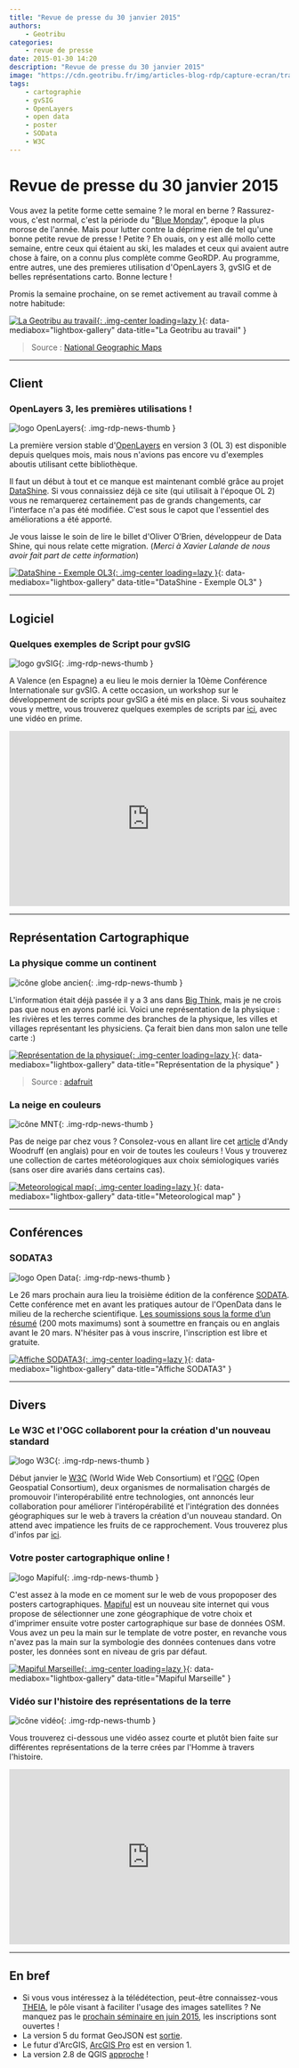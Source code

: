 ```yaml
---
title: "Revue de presse du 30 janvier 2015"
authors:
    - Geotribu
categories:
    - revue de presse
date: 2015-01-30 14:20
description: "Revue de presse du 30 janvier 2015"
image: "https://cdn.geotribu.fr/img/articles-blog-rdp/capture-ecran/travail.png"
tags:
    - cartographie
    - gvSIG
    - OpenLayers
    - open data
    - poster
    - SOData
    - W3C
---
```


# Revue de presse du 30 janvier 2015

Vous avez la petite forme cette semaine ? le moral en berne ? Rassurez-vous, c'est normal, c'est la période du "[Blue Monday](https://fr.wikipedia.org/wiki/Lundi_blues)", époque la plus morose de l'année. Mais pour lutter contre la déprime rien de tel qu'une bonne petite revue de presse ! Petite ? Eh ouais, on y est allé mollo cette semaine, entre ceux qui étaient au ski, les malades et ceux qui avaient autre chose à faire, on a connu plus complète comme GeoRDP. Au programme, entre autres, une des premieres utilisation d'OpenLayers 3, gvSIG et de belles représentations carto. Bonne lecture !

Promis la semaine prochaine, on se remet activement au travail comme à notre habitude:

[![La Geotribu au travail](https://cdn.geotribu.fr/img/articles-blog-rdp/capture-ecran/travail.png "La Geotribu au travail"){: .img-center loading=lazy }](https://cdn.geotribu.fr/img/articles-blog-rdp/capture-ecran/travail.png){: data-mediabox="lightbox-gallery" data-title="La Geotribu au travail" }

> Source : [National Geographic Maps](https://twitter.com/NatGeoMaps/status/558702732719050752)

----

## Client

### OpenLayers 3, les premières utilisations !

![logo OpenLayers](https://cdn.geotribu.fr/img/logos-icones/logiciels_librairies/openlayers.png "logo OpenLayers"){: .img-rdp-news-thumb }

La première version stable d'[OpenLayers](https://openlayers.org/) en version 3 (OL 3) est disponible depuis quelques mois, mais nous n'avions pas encore vu d'exemples aboutis utilisant cette bibliothèque.

Il faut un début à tout et ce manque est maintenant comblé grâce au projet [DataShine](http://datashine.org.uk/#table=QS302EW&col=QS302EW0002&ramp=RdYlGn&layers=BTTT&zoom=12&lon=-0.1500&lat=51.5200). Si vous connaissiez déjà ce site (qui utilisait à l'époque OL 2) vous ne remarquerez certainement pas de grands changements, car l'interface n'a pas été modifiée. C'est sous le capot que l'essentiel des améliorations a été apporté.

Je vous laisse le soin de lire le billet d'Oliver O’Brien, développeur de Data Shine, qui nous relate cette migration. (*Merci à Xavier Lalande de nous avoir fait part de cette information*)

[![DataShine - Exemple OL3](https://cdn.geotribu.fr/img/articles-blog-rdp/capture-ecran/ds_ol3.png "DataShine - Exemple OL3"){: .img-center loading=lazy }](https://cdn.geotribu.fr/img/articles-blog-rdp/capture-ecran/ds_ol3.png){: data-mediabox="lightbox-gallery" data-title="DataShine - Exemple OL3" }

----

## Logiciel

### Quelques exemples de Script pour gvSIG

![logo gvSIG](https://cdn.geotribu.fr/img/logos-icones/logiciels_librairies/gvsig.png "logo gvSIG"){: .img-rdp-news-thumb }

A Valence (en Espagne) a eu lieu le mois dernier la 10ème Conférence Internationale sur gvSIG. A cette occasion, un workshop sur le développement de scripts pour gvSIG a été mis en place. Si vous souhaitez vous y mettre, vous trouverez quelques exemples de scripts par [ici](http://blog.gvsig.org/2015/01/28/exercises-of-the-scripting-workshop-at-the-10th-international-gvsig-conference/), avec une vidéo en prime.

<iframe src="https://www.youtube.com/embed/7c_6KetDOAM" frameborder="0" height="315" width="100%"></iframe>

----

## Représentation Cartographique

### La physique comme un continent

![icône globe ancien](https://cdn.geotribu.fr/img/internal/icons-rdp-news/ancien.png "icône globe ancien"){: .img-rdp-news-thumb }

L'information était déjà passée il y a 3 ans dans [Big Think](http://bigthink.com/strange-maps/579-a-1939-map-of-physics), mais je ne crois pas que nous en ayons parlé ici. Voici une représentation de la physique : les rivières et les terres comme des branches de la physique, les villes et villages représentant les physiciens. Ça ferait bien dans mon salon une telle carte :)

[![Représentation de la physique](https://cdn.geotribu.fr/img/articles-blog-rdp/divers/map-science1.png "Représentation de la physique"){: .img-center loading=lazy }](https://cdn.geotribu.fr/img/articles-blog-rdp/divers/map-science1.png){: data-mediabox="lightbox-gallery" data-title="Représentation de la physique" }

> Source : [adafruit](https://www.adafruit.com/blog/2015/01/20/1939-map-of-physics-as-a-continent-arttuesday/)

### La neige en couleurs

![icône MNT](https://cdn.geotribu.fr/img/logos-icones/divers/mnt.png "icône MNT"){: .img-rdp-news-thumb }

Pas de neige par chez vous ? Consolez-vous en allant lire cet [article](http://andywoodruff.com/blog/a-blizzard-of-purple/) d'Andy Woodruff (en anglais) pour en voir de toutes les couleurs ! Vous y trouverez une collection de cartes météorologiques aux choix sémiologiques variés (sans oser dire avariés dans certains cas).

[![Meteorological map](https://cdn.geotribu.fr/img/articles-blog-rdp/divers/meteo_map.jpg "Meteorological map"){: .img-center loading=lazy }](https://cdn.geotribu.fr/img/articles-blog-rdp/divers/meteo_map.jpg){: data-mediabox="lightbox-gallery" data-title="Meteorological map" }

----

## Conférences

### SODATA3

![logo Open Data](https://cdn.geotribu.fr/img/logos-icones/divers/opendata.jpg "logo Open Data"){: .img-rdp-news-thumb }

Le 26 mars prochain aura lieu la troisième édition de la conférence [SODATA](http://sodata.org/). Cette conférence met en avant les pratiques autour de l'OpenData dans le milieu de la recherche scientifique. [Les soumissions sous la forme d’un résumé](http://sodata.org/?page_id=157) (200 mots maximums) sont à soumettre en français ou en anglais avant le 20 mars. N'hésiter pas à vous inscrire, l'inscription est libre et gratuite.

[![Affiche SODATA3](https://cdn.geotribu.fr/img/articles-blog-rdp/capture-ecran/sodata3.png "Affiche SODATA3"){: .img-center loading=lazy }](https://cdn.geotribu.fr/img/articles-blog-rdp/capture-ecran/sodata3.png){: data-mediabox="lightbox-gallery" data-title="Affiche SODATA3" }

----

## Divers

### Le W3C et l'OGC collaborent pour la création d'un nouveau standard

![logo W3C](https://cdn.geotribu.fr/img/logos-icones/entreprises_association/w3c.gif "logo W3C"){: .img-rdp-news-thumb }

Début janvier le [W3C](http://www.w3.org/) (World Wide Web Consortium) et l'[OGC](http://www.opengeospatial.org/) (Open Geospatial Consortium), deux organismes de normalisation chargés de promouvoir l'interopérabilité entre technologies, ont annoncés leur collaboration pour améliorer l'intéropérabilité et l'intégration des données géographiques sur le web à travers la création d'un nouveau standard. On attend avec impatience les fruits de ce rapprochement. Vous trouverez plus d'infos par [ici](http://www.developpez.com/actu/80097/Un-projet-pour-unifier-les-donnees-geospatiales-sur-le-Web-voit-le-jour-le-W3C-et-l-OGC-collaborent-pour-la-creation-d-un-nouveau-standard/).

### Votre poster cartographique online !

![logo Mapiful](https://cdn.geotribu.fr/img/logos-icones/divers/mapiful.png "logo Mapiful"){: .img-rdp-news-thumb }

C'est assez à la mode en ce moment sur le web de vous propoposer des posters cartographiques. [Mapiful](https://www.mapiful.com/) est un nouveau site internet qui vous propose de sélectionner une zone géographique de votre choix et d'imprimer ensuite votre poster cartographique sur base de données OSM. Vous avez un peu la main sur le template de votre poster, en revanche vous n'avez pas la main sur la symbologie des données contenues dans votre poster, les données sont en niveau de gris par défaut.

[![Mapiful Marseille](https://cdn.geotribu.fr/img/articles-blog-rdp/capture-ecran/mapiful_marseille.png "Mapiful Marseille"){: .img-center loading=lazy }](https://cdn.geotribu.fr/img/articles-blog-rdp/capture-ecran/mapiful_marseille.png){: data-mediabox="lightbox-gallery" data-title="Mapiful Marseille" }

### Vidéo sur l'histoire des représentations de la terre

![icône vidéo](https://cdn.geotribu.fr/img/logos-icones/animation_video.png "icône vidéo"){: .img-rdp-news-thumb }

Vous trouverez ci-dessous une vidéo assez courte et plutôt bien faite sur différentes représentations de la terre crées par l'Homme à travers l'histoire.

<iframe src="https://www.youtube.com/embed/O0bBsFg26h0" frameborder="0" height="315" width="100%"></iframe>

----

## En bref

- Si vous vous intéressez à la télédétection, peut-être connaissez-vous [THEIA](http://www.theia-land.fr/), le pôle visant à faciliter l'usage des images satellites ? Ne manquez pas le [prochain séminaire en juin 2015](http://seminaire-theia-geosud-2015.teledetection.fr/), les inscriptions sont ouvertes !
- La version 5 du format GeoJSON est [sortie](http://www.spinics.net/lists/ietf-ann/msg91767.html).
- Le futur d'ArcGIS, [ArcGIS Pro](http://www.arcorama.fr/2015/01/arcgis-pro-10-est-la.html) est en version 1.
- La version 2.8 de QGIS [approche](https://twitter.com/qgis/status/560281275773108224) !
